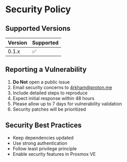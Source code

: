 # Security Policy

## Supported Versions

| Version | Supported          |
| ------- | ------------------ |
| 0.1.x   | ✅ |

## Reporting a Vulnerability

1. **Do Not** open a public issue
2. Email security concerns to [4rkham@proton.me](mailto:4rkham@proton.me)
3. Include detailed steps to reproduce
4. Expect initial response within 48 hours
5. Please allow up to 7 days for vulnerability validation
6. Security patches will be prioritized

## Security Best Practices
- Keep dependencies updated
- Use strong authentication
- Follow least privilege principle
- Enable security features in Proxmox VE
